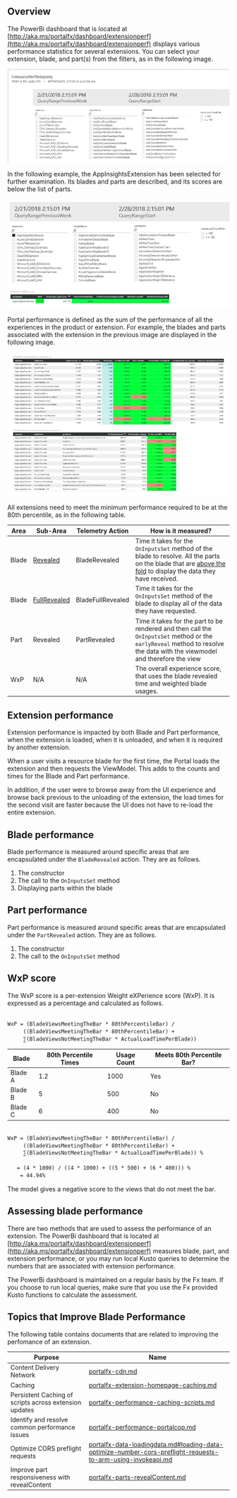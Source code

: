 
<a name="overview"></a>
## Overview


The PowerBi dashboard that is located at [http://aka.ms/portalfx/dashboard/extensionperf](http://aka.ms/portalfx/dashboard/extensionperf) displays various performance statistics for several extensions.
You can select your extension, blade, and part(s) from the filters, as in the following image.

![alt-text](../media/portalfx-performance/extensionPerfQuery.png "PowerBi Query")

In the following example, the AppInsightsExtension has been selected for further examination. Its blades and parts are described, and its scores are below the list of parts.

![alt-text](../media/portalfx-performance/extensionPerfQuerySelection.png "PowerBi Extension Query")

Portal performance is defined as the sum of the performance of all the experiences in the product or extension.  For example, the blades and parts associated with the extension in the previous image are displayed in the following image.

![alt-text](../media/portalfx-performance/extensionPerfQueryBladesParts.png "PowerBi Extension Query")

All extensions need to meet the minimum performance required to be  at the 80th percentile, as  in the following table.

| Area      | Sub-Area                   |  Telemetry Action         | How is it measured? |
| --------- | -------------------------- | ------------------------ | ------------------- |
| Blade     | [Revealed](portalfx-extensions-glossary-performance.md)                   | BladeRevealed            | Time it takes for the  `OnInputsSet` method of the blade to resolve.  All the parts on the blade that are [above the fold](portalfx-extensions-glossary-performance.md) to display the data they have received. |
| Blade     | [FullRevealed](portalfx-extensions-glossary-performance.md)               | BladeFullRevealed        | Time it takes for the  `OnInputsSet` method of the blade to display all of the data they have requested.  |
| Part      | Revealed                   |  PartRevealed             | Time it takes for the part to be rendered and then call the `OnInputsSet` method  or the `earlyReveal` method to resolve the data with the viewmodel and therefore the view |
| WxP       | N/A                        |  N/A                      | The overall experience score, that uses the blade revealed time and weighted blade usages.|

<!--| Extension | Initial Extension Response | TODO                | InitialExtensionResponse | TODO |
| Extension | Manifest Load              | TODO                | ManifestLoad             | TODO |
| Extension | Initialization             | TODO                | InitializeExtensions     | TODO | -->

<a name="extension-performance"></a>
## Extension performance

Extension performance is impacted by both Blade and Part performance, when the extension is loaded, when it is unloaded, and when it is required by another extension.

When a user visits a resource blade for the first time, the Portal  loads the extension and then requests the ViewModel.  This adds to the counts and times for the Blade and Part performance.

In addition, if the user were to browse away from the UI experience and browse back previous to the unloading of the extension, the load times for the second visit are faster because the UI does not have to re-load the entire extension.

<a name="blade-performance"></a>
## Blade performance

Blade performance is measured  around specific areas that are encapsulated under the `BladeRevealed` action. They are as follows.


1. The constructor
1. The call to the `OnInputsSet` method
1. Displaying parts within the blade


<a name="part-performance"></a>
## Part performance

Part performance is measured  around specific areas that are encapsulated under the `PartRevealed` action. They are as follows.

1. The constructor
1. The call to the `OnInputsSet` method

<a name="wxp-score"></a>
## WxP score

The WxP score is a per-extension Weight eXPerience score (WxP). It is expressed as a percentage and calculated as follows.

```txt

WxP = (BladeViewsMeetingTheBar * 80thPercentileBar) /
     ((BladeViewsMeetingTheBar * 80thPercentileBar) + 
     ∑(BladeViewsNotMeetingTheBar * ActualLoadTimePerBlade))

```

| Blade   | 80th Percentile Times | Usage Count | Meets 80th Percentile Bar? |
| ------- | --------------------- | ----------- | -------------------------- |
| Blade A | 1.2                   | 1000        | Yes                        |
| Blade B | 5                     | 500         | No                         |
| Blade C | 6                     | 400         | No                         |

```txt

WxP = (BladeViewsMeetingTheBar * 80thPercentileBar) /
     ((BladeViewsMeetingTheBar * 80thPercentileBar) +
     ∑(BladeViewsNotMeetingTheBar * ActualLoadTimePerBlade)) %   
      
   = (4 * 1000) / ((4 * 1000) + ((5 * 500) + (6 * 400))) %
    = 44.94%

```

The model gives a negative score to  the  views that do not meet the bar. 

<a name="assessing-blade-performance"></a>
## Assessing blade performance

There are two methods that are used to assess the performance of an extension. The PowerBi dashboard that is located at [http://aka.ms/portalfx/dashboard/extensionperf](http://aka.ms/portalfx/dashboard/extensionperf) measures blade, part, and extension performance, or you may run local Kusto queries to determine the numbers that are associated with extension performance.

The PowerBi dashboard is maintained on a regular basis by the Fx team. If you choose to run local queries, make sure that you use the Fx provided Kusto functions to calculate the assessment.

<a name="topics-that-improve-blade-performance"></a>
## Topics that Improve Blade Performance

The following table contains documents that are related to improving the perfomance of an extension.

| Purpose | Name |  
| ------- | ---- | 
| Content Delivery Network | [portalfx-cdn.md](portalfx-cdn.md)  | 
| Caching  | [portalfx-extension-homepage-caching.md](portalfx-extension-homepage-caching.md)|
|  Persistent Caching of scripts across extension updates | [portalfx-performance-caching-scripts.md](portalfx-performance-caching-scripts.md)   |
|  Identify and resolve common performance issues | [portalfx-performance-portalcop.md](portalfx-performance-portalcop.md) |
| Optimize CORS preflight requests | [portalfx-data-loadingdata.md#loading-data-optimize-number-cors-preflight-requests-to-arm-using-invokeapi.md](portalfx-data-loadingdata.md#loading-data-optimize-number-cors-preflight-requests-to-arm-using-invokeapi.md)  |
| Improve part responsiveness with revealContent | [portalfx-parts-revealContent.md](portalfx-parts-revealContent.md) |